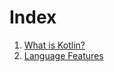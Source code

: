 # Index

1. [What is Kotlin?](01_What_is_Kotlin.md)
2. [Language Features](language-features/00_Index.md)

